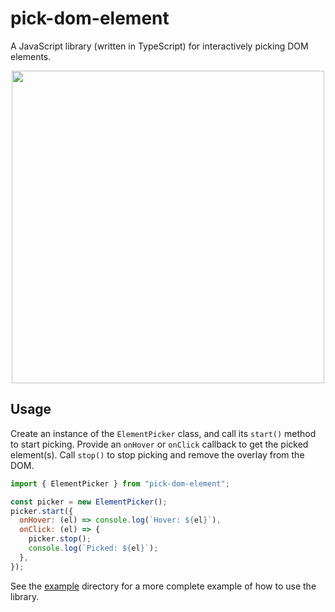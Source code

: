# pick-dom-element

A JavaScript library (written in TypeScript) for interactively picking DOM elements.

<p align="center">
  <img src="https://user-images.githubusercontent.com/110275/95014911-02d42d80-0642-11eb-856e-301b00f8fbf9.gif" width="500px" />
</p>

## Usage

Create an instance of the `ElementPicker` class, and call its `start()` method to start picking. Provide an `onHover` or `onClick` callback to get the picked element(s). Call `stop()` to stop picking and remove the overlay from the DOM.

```javascript
import { ElementPicker } from "pick-dom-element";

const picker = new ElementPicker();
picker.start({
  onHover: (el) => console.log(`Hover: ${el}`),
  onClick: (el) => {
    picker.stop();
    console.log(`Picked: ${el}`);
  },
});
```

See the [example](example/) directory for a more complete example of how to use the library.
